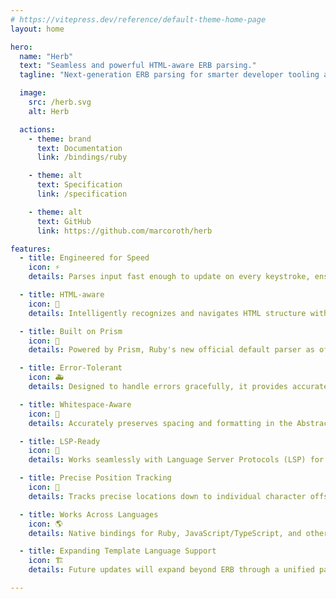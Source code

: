 ```yaml
---
# https://vitepress.dev/reference/default-theme-home-page
layout: home

hero:
  name: "Herb"
  text: "Seamless and powerful HTML-aware ERB parsing."
  tagline: "Next-generation ERB parsing for smarter developer tooling and more."

  image:
    src: /herb.svg
    alt: Herb

  actions:
    - theme: brand
      text: Documentation
      link: /bindings/ruby

    - theme: alt
      text: Specification
      link: /specification

    - theme: alt
      text: GitHub
      link: https://github.com/marcoroth/herb

features:
  - title: Engineered for Speed
    icon: ⚡
    details: Parses input fast enough to update on every keystroke, ensuring real-time responsiveness in text editors and other tools.

  - title: HTML-aware
    icon: 🧩
    details: Intelligently recognizes and navigates HTML structure within ERB templates, ensuring precise parsing across interleaved markup and Ruby code.

  - title: Built on Prism
    icon: 💎
    details: Powered by Prism, Ruby's new official default parser as of Ruby 3.4. Prism is designed to be error-tolerant and is adopted by major Ruby runtimes including CRuby, JRuby, TruffleRuby.

  - title: Error-Tolerant
    icon: 🚑
    details: Designed to handle errors gracefully, it provides accurate results even when encountering syntax errors.

  - title: Whitespace-Aware
    icon: 📏
    details: Accurately preserves spacing and formatting in the Abstract Syntax Tree (AST).

  - title: LSP-Ready
    icon: 🔌
    details: Works seamlessly with Language Server Protocols (LSP) for a better experience in modern editors.

  - title: Precise Position Tracking
    icon: 🎯
    details: Tracks precise locations down to individual character offsets for every node and token, enabling precise debugging, annotations, and diagnostics.

  - title: Works Across Languages
    icon: 🌎
    details: Native bindings for Ruby, JavaScript/TypeScript, and other high-level programming languages.

  - title: Expanding Template Language Support
    icon: 🏗️
    details: Future updates will expand beyond ERB through a unified parser and AST architecture that maintains consistent APIs across different templating languages.

---
```

